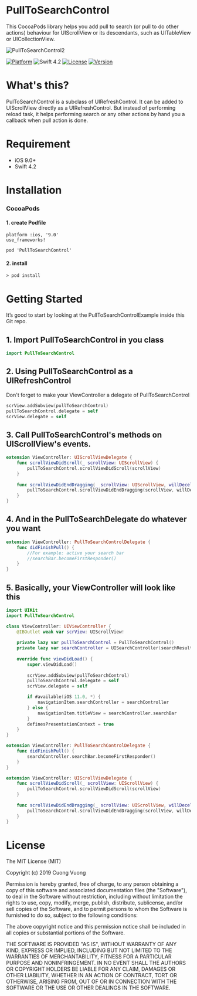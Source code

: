 # PullToSearchControl
This CocoaPods library helps you add pull to search (or pull to do other actions) behaviour for UIScrollView or its descendants, such as UITableView or UICollectionView.

![PullToSearchControl2](https://user-images.githubusercontent.com/992197/55276392-4dc70380-532e-11e9-9122-564938fa8e71.gif)

[![Platform](https://img.shields.io/cocoapods/p/UICollectionViewSplitLayout.svg?style=flat)](http://cocoapods.org/pods/UICollectionViewSplitLayout)
![Swift 4.2](https://img.shields.io/badge/Swift-4.2-orange.svg)
[![License](https://img.shields.io/cocoapods/l/UICollectionViewSplitLayout.svg?style=flat)](http://cocoapods.org/pods/UICollectionViewSplitLayout)
[![Version](https://img.shields.io/cocoapods/v/UICollectionViewSplitLayout.svg?style=flat)](http://cocoapods.org/pods/UICollectionViewSplitLayout)


# What's this?
PulToSearchControl is a subclass of UIRefreshControl. It can be added to UIScrollView directly as a UIRefreshControl. But instead of performing reload task, it helps performing search or any other actions by hand you a callback when pull action is done.

# Requirement
+ iOS 9.0+
+ Swift 4.2

# Installation

### CocoaPods
#### 1. create Podfile
```ruby:Podfile
platform :ios, '9.0'
use_frameworks!

pod 'PullToSearchControl'
```

#### 2. install
```
> pod install
```

# Getting Started

It’s good to start by looking at the PullToSearchControlExample inside this Git repo.

## 1. Import PullToSearchControl in you class

```swift
import PullToSearchControl
```
## 2. Using PullToSearchControl as a UIRefreshControl
Don't forget to make your ViewController a delegate of PullToSearchControl

```swift
scrView.addSubview(pullToSearchControl)
pullToSearchControl.delegate = self
scrView.delegate = self
```


## 3. Call PullToSearchControl's methods on UIScrollView's events.
```swift
extension ViewController: UIScrollViewDelegate {
    func scrollViewDidScroll(_ scrollView: UIScrollView) {
        pullToSearchControl.scrollViewDidScroll(scrollView)
    }
    
    func scrollViewDidEndDragging(_ scrollView: UIScrollView, willDecelerate decelerate: Bool) {
        pullToSearchControl.scrollViewDidEndDragging(scrollView, willDecelerate: decelerate)
    }
}
```

## 4. And in the PullToSearchDelegate do whatever you want
```swift
extension ViewController: PullToSearchControlDelegate {
    func didFinishPull() {
        //For example: active your search bar
        //searchBar.becomeFirstResponder()
    }
}
```

## 5. Basically, your ViewController will look like this
```swift
import UIKit
import PullToSearchControl

class ViewController: UIViewController {
    @IBOutlet weak var scrView: UIScrollView!
    
    private lazy var pullToSearchControl = PullToSearchControl()
    private lazy var searchController = UISearchController(searchResultsController: nil)
    
    override func viewDidLoad() {
        super.viewDidLoad()
        
        scrView.addSubview(pullToSearchControl)
        pullToSearchControl.delegate = self
        scrView.delegate = self

        if #available(iOS 11.0, *) {
            navigationItem.searchController = searchController
        } else {
            navigationItem.titleView = searchController.searchBar
        }
        definesPresentationContext = true
    }
}

extension ViewController: PullToSearchControlDelegate {
    func didFinishPull() {
        searchController.searchBar.becomeFirstResponder()
    }
}

extension ViewController: UIScrollViewDelegate {
    func scrollViewDidScroll(_ scrollView: UIScrollView) {
        pullToSearchControl.scrollViewDidScroll(scrollView)
    }
    
    func scrollViewDidEndDragging(_ scrollView: UIScrollView, willDecelerate decelerate: Bool) {
        pullToSearchControl.scrollViewDidEndDragging(scrollView, willDecelerate: decelerate)
    }
}
```

# License

The MIT License (MIT)

Copyright (c) 2019 Cuong Vuong

Permission is hereby granted, free of charge, to any person obtaining a copy
of this software and associated documentation files (the "Software"), to deal
in the Software without restriction, including without limitation the rights
to use, copy, modify, merge, publish, distribute, sublicense, and/or sell
copies of the Software, and to permit persons to whom the Software is furnished
to do so, subject to the following conditions:

The above copyright notice and this permission notice shall be included in all
copies or substantial portions of the Software.

THE SOFTWARE IS PROVIDED "AS IS", WITHOUT WARRANTY OF ANY KIND, EXPRESS OR
IMPLIED, INCLUDING BUT NOT LIMITED TO THE WARRANTIES OF MERCHANTABILITY,
FITNESS FOR A PARTICULAR PURPOSE AND NONINFRINGEMENT. IN NO EVENT SHALL THE
AUTHORS OR COPYRIGHT HOLDERS BE LIABLE FOR ANY CLAIM, DAMAGES OR OTHER
LIABILITY, WHETHER IN AN ACTION OF CONTRACT, TORT OR OTHERWISE, ARISING FROM,
OUT OF OR IN CONNECTION WITH THE SOFTWARE OR THE USE OR OTHER DEALINGS IN
THE SOFTWARE.

